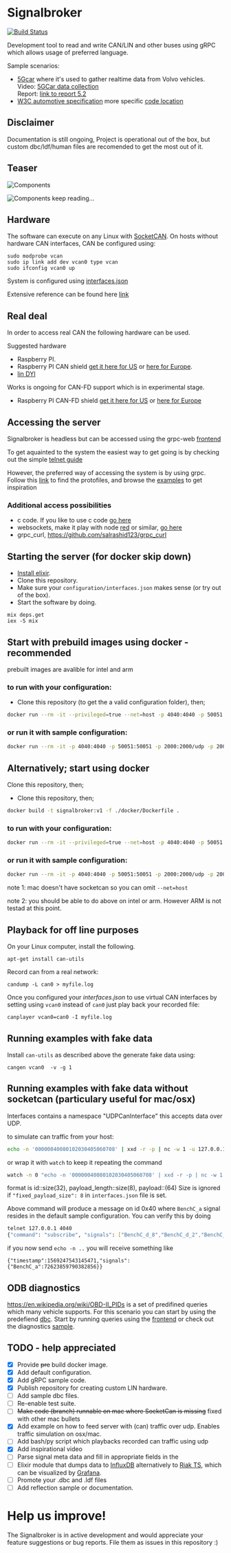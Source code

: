 # Signalbroker

[![Build Status](https://travis-ci.com/volvo-cars/signalbroker-server.svg?branch=master)](https://travis-ci.com/volvo-cars/signalbroker-server)

Development tool to read and write CAN/LIN and other buses using gRPC which allows usage of preferred language.

Sample scenarios:
* [5Gcar](https://5gcar.eu/) where it's used to gather realtime data from Volvo vehicles.  
    Video: [5GCar data collection](https://www.youtube.com/watch?time_continue=9&v=LJ5k8XmLfH4)<br />
    Report: [link to report 5.2](https://5gcar.eu/wp-content/uploads/2019/08/5GCAR_D5.2_v1.0.pdf)
* [W3C automotive specification](https://github.com/MEAE-GOT/W3C_VehicleSignalInterfaceImpl/) more specific [code location](https://github.com/MEAE-GOT/W3C_VehicleSignalInterfaceImpl/blob/W3C_Demo_2019/server/Go/server-1.0/service_mgr_broker.go)

## Disclaimer

Documentation is still ongoing, Project is operational out of the box, but custom dbc/ldf/human files are recomended to get the most out of it.

## Teaser

![Components](/examples/grpc/grpc-web/signalBrokerScreenshot.png)

![Components](/examples/grpc/grpc-web/SBDiags.png)
keep reading...

## Hardware

The software can execute on any Linux with [SocketCAN](https://en.wikipedia.org/wiki/SocketCAN). On hosts without hardware CAN interfaces, CAN be configured using:
```
sudo modprobe vcan
sudo ip link add dev vcan0 type vcan
sudo ifconfig vcan0 up
```

System is configured using [interfaces.json](configuration/interfaces.json)

Extensive reference can be found here [link](configuration/interfaces_referense.json)

## Real deal

In order to access real CAN the following hardware can be used.

Suggested hardware
- Raspberry PI.
- Raspberry PI CAN shield [get it here for US](https://copperhilltech.com/pican2-duo-can-bus-board-for-raspberry-pi-2-3/) or [here for Europe](http://skpang.co.uk/catalog/pican2-duo-canbus-board-for-raspberry-pi-23-with-smps-p-1481.html).
- [lin DYI](https://github.com/volvo-cars/signalbroker-lin-transceiver/tree/master)

Works is ongoing for CAN-FD support which is in experimental stage.
- Raspberry PI CAN-FD shield [get it here for US](https://copperhilltech.com/pican-fd-can-bus-fd-duo-board-with-real-time-clock-for-raspberry-pi/) or [here for Europe](http://skpang.co.uk/catalog/pican-fd-duo-board-with-real-time-clock-for-raspberry-pi-3-p-1568.html)

## Accessing the server
Signalbroker is headless but can be accessed using the grpc-web [frontend](https://github.com/volvo-cars/signalbroker-web-client)

To get aquainted to the system the easiest way to get going is by checking out the simple [telnet guide](apps/app_telnet/README.md)

However, the preferred way of accessing the system is by using grpc. Follow this [link](/apps/grpc_service/proto_files) to find the protofiles, and browse the [examples](/examples/grpc) to get inspiration

### Additional access possibilities
* c code. If you like to use c code [go here](/apps/app_unixds/README.md)
* websockets, make it play with node [red](https://nodered.org/) or similar, [go here](https://github.com/volvo-cars/signalbroker-web-client)
* grpc_curl, https://github.com/salrashid123/grpc_curl

## Starting the server (for docker skip down)

- [Install elixir](https://elixir-lang.org/install.html).
- Clone this repository.
- Make sure your `configuration/interfaces.json` makes sense (or try out of the box).
- Start the software by doing.

```
mix deps.get
iex -S mix
```

## Start with **prebuild** images using docker - **recommended**

prebuilt images are avalible for intel and arm

### to run with your configuration:

- Clone this repository (to get the a valid configuration folder), then;

```bash
docker run --rm -it --privileged=true --net=host -p 4040:4040 -p 50051:50051 -p 2000:2000/udp -p 2001:2001/udp -v $PWD/configuration/:/signalbroker/_build/prod/rel/signal_server/configuration aleksandarf/signalbroker-server:latest
```

### or run it with sample configuration:
```bash
docker run --rm -it -p 4040:4040 -p 50051:50051 -p 2000:2000/udp -p 2001:2001/udp aleksandarf/signalbroker-server:latest
```

## Alternatively; start using docker
Clone this repository, then;

- Clone this repository, then;
```bash
docker build -t signalbroker:v1 -f ./docker/Dockerfile .
```


### to run with your configuration:
```bash
docker run --rm -it --privileged=true --net=host -p 4040:4040 -p 50051:50051 -p 2000:2000/udp -p 2001:2001/udp -v $PWD/configuration/:/signalbroker/_build/prod/rel/signal_server/configuration signalbroker:v1
```

### or run it with sample configuration:
```bash
docker run --rm -it -p 4040:4040 -p 50051:50051 -p 2000:2000/udp -p 2001:2001/udp signalbroker:v1

```

note 1: mac doesn't have socketcan so you can omit `--net=host`

note 2: you should be able to do above on intel or arm. However ARM is not testad at this point.


## Playback for off line purposes
On your Linux computer, install the following.
```
apt-get install can-utils
```
Record can from a real network:
```
candump -L can0 > myfile.log
```
Once you configured your *interfaces.json* to use virtual CAN interfaces by setting using `vcan0` instead of `can0` just play back your recorded file:
```
canplayer vcan0=can0 -I myfile.log
```

## Running examples with fake data
Install `can-utils` as described above the generate fake data using:
```
cangen vcan0  -v -g 1
```

## Running examples with fake data without socketcan (particulary useful for mac/osx)
Interfaces contains a namespace "UDPCanInterface" this accepts data over UDP.

to simulate can traffic from your host:
```bash
echo -n '00000040080102030405060708' | xxd -r -p | nc -w 1 -u 127.0.0.1 2001
```

or wrap it with `watch` to keep it repeating the command
```bash
watch -n 0 "echo -n '00000040080102030405060708' | xxd -r -p | nc -w 1 -u 127.0.0.1 2001"
```

format is id::size(32), payload_length::size(8), payload::(64)
Size is ignored if `"fixed_payload_size": 8` in `interfaces.json` file is set.

Above command will produce a message on id 0x40 where `BenchC_a` signal resides in the default sample configuration. You can verify this by doing
```bash
telnet 127.0.0.1 4040
{"command": "subscribe", "signals": ["BenchC_d_8","BenchC_d_2","BenchC_c_5","BenchC_c_1","BenchC_c_6","BenchC_d_7","BenchC_d_1","BenchC_c_7","BenchC_a","BenchC_d_4","BenchC_c_2","BenchC_d_6","BenchC_d_5","BenchC_c_8","BenchC_d_3","BenchC_c_4","BenchC_b","BenchC_c_3"], "namespace" : "UDPCanInterface"}
```
if you now send `echo -n ..` you will receive something like
```
{"timestamp":1569247543145471,"signals":{"BenchC_a":72623859790382856}}
```

## ODB diagnostics

https://en.wikipedia.org/wiki/OBD-II_PIDs is a set of predifined queries which many vehicle supports. For this scenario you can start by using the predefiend [dbc](configuration/can/diagnostics.dbc). Start by running queries using the [frontend](https://github.com/volvo-cars/signalbroker-web-client) or check out the diagnostics [sample](examples/grpc/python/simple_example.py#L62). 

## TODO - help appreciated
- [x] Provide ~~pre~~ build docker image.
- [x] Add default configuration.
- [x] Add gRPC sample code.
- [x] Publish repository for creating custom LIN hardware.
- [ ] Add sample dbc files.
- [ ] Re-enable test suite.
- [ ] ~~Make code (branch) runnable on mac where SocketCan is missing~~ fixed with other mac bullets
- [x] Add example on how to feed server with (can) traffic over udp. Enables traffic simulation on osx/mac.
- [ ] Add bash/py script which playbacks recorded can traffic using udp
- [x] Add inspirational video
- [ ] Parse signal meta data and fill in appropriate fields in the
- [ ] Elixir module that dumps data to [InfluxDB](https://www.influxdata.com/) alternatively to [Riak TS](https://riak.com/products/riak-ts/), which can be visualized by [Grafana](https://grafana.com/).
- [ ] Promote your .dbc and .ldf files
- [ ] Add reflection sample or documentation.

# Help us improve!

The Signalbroker is in active development and would appreciate your feature suggestions or bug reports. File them as issues in this repository :)

